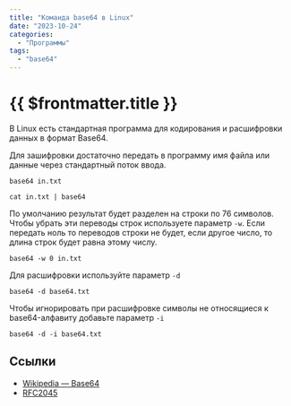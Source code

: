 ```yaml
---
title: "Команда base64 в Linux"
date: "2023-10-24"
categories:
  - "Программы"
tags:
  - "base64"
---
```


# {{ $frontmatter.title }}

В Linux есть стандартная программа для кодирования и расшифровки данных в формат Base64. 

Для зашифровки достаточно передать в программу имя файла или данные через стандартный поток ввода.

```
base64 in.txt

cat in.txt | base64
```

По умолчанию результат будет разделен на строки по 76 символов. Чтобы убрать эти переводы строк используете параметр `-w`. Если передать ноль то переводов строки не будет, если другое число, то длина строк будет равна этому числу.

```
base64 -w 0 in.txt
```

Для расшифровки используйте параметр `-d`

```
base64 -d base64.txt
```

Чтобы игнорировать при расшифровке символы не относящиеся к base64-алфавиту добавьте параметр `-i`

```
base64 -d -i base64.txt
```

## Ссылки

* [Wikipedia — Base64](https://ru.wikipedia.org/wiki/Base64)
* [RFC2045](https://datatracker.ietf.org/doc/html/rfc2045)
